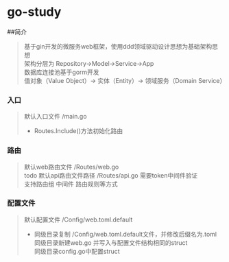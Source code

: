 # go-study

##简介
> 基于gin开发的微服务web框架，使用ddd领域驱动设计思想为基础架构思想  
> 架构分层为 Repository->Model->Service->App  
> 数据库连接池基于gorm开发  
> 值对象（Value Object）→ 实体（Entity）→ 领域服务（Domain Service）


### 入口
> 默认入口文件 /main.go 
>- Routes.Include()方法初始化路由

### 路由
> 默认web路由文件 /Routes/web.go  
> todo 默认api路由文件路径 /Routes/api.go 需要token中间件验证  
> 支持路由组 中间件 路由规则等方式

### 配置文件
> 默认配置文件 /Config/web.toml.default  
>- 同级目录复制 /Config/web.toml.default文件，并修改后缀名为.toml  
   同级目录新建web.go 并写入与配置文件结构相同的struct  
   同级目录config.go中配置struct

